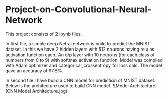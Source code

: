 # Project-on-Convolutional-Neural-Network
This project consists of 2 ipynb files. 

In first file, a simple deep Netral network is build to predict the MNIST dataset.
In this we have 2 hidden layers with 512 nourons having relu as activation function each.
An o/p layer with 10 neurons (for each class of numbers from 0 to 9) with softmax activation function.
Model was compiled with Adam optimizer and categorical_crossentropy for loss calc. The model gave an accuracy of 97.8%.

In second file I have build a CNN model for prediction of MNIST dataset.
Below is the architecture used to build CNN model.
![Model Architecture](CNN Model Architecture.jpg)


